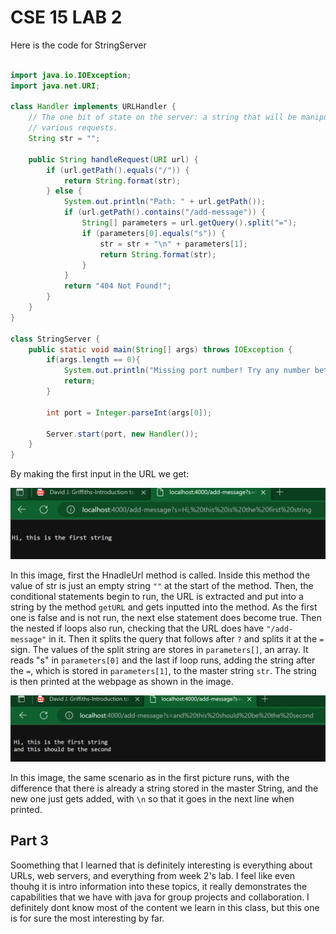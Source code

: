 # CSE 15 LAB 2

Here is the code for StringServer

```java

import java.io.IOException;
import java.net.URI;

class Handler implements URLHandler {
    // The one bit of state on the server: a string that will be manipulated by
    // various requests.
    String str = "";

    public String handleRequest(URI url) {
        if (url.getPath().equals("/")) {
            return String.format(str);
        } else {
            System.out.println("Path: " + url.getPath());
            if (url.getPath().contains("/add-message")) {
                String[] parameters = url.getQuery().split("=");
                if (parameters[0].equals("s")) {
                    str = str + "\n" + parameters[1];
                    return String.format(str);
                }
            }
            return "404 Not Found!";
        }
    }
}

class StringServer {
    public static void main(String[] args) throws IOException {
        if(args.length == 0){
            System.out.println("Missing port number! Try any number between 1024 to 49151");
            return;
        }

        int port = Integer.parseInt(args[0]);

        Server.start(port, new Handler());
    }
}

```

By making the first input in the URL we get:

![Image](Add_message_1.png)

In this image, first the HnadleUrl method is called. Inside this method the value of str is just an empty string `""` at the start of the method. Then, the conditional statements begin to run, the URL is extracted and put into a string by the method `getURL` and gets inputted into the method. As the first one is false and is not run, the next else statement does become true. Then the nested if loops also run, checking that the URL does have `"/add-message"` in it. Then it splits the query that follows after `?` and splits it at the `=` sign. The values of the split string are stores in `parameters[]`, an array. It reads "s" in `parameters[0]` and the last if loop runs, adding the string after the `=`, which is stored in `parameters[1]`, to the master string `str`. The string is then printed at the webpage as shown in the image.

![Image](Add_message_2.png)

In this image, the same scenario as in the first picture runs, with the difference that there is already a string stored in the master String, and the new one just gets added, with `\n` so that it goes in the next line when printed.

## Part 3

Soomething that I learned that is definitely interesting is everything about URLs, web servers, and everything from week 2's lab. I feel like even thouhg it is intro information into these topics, it really demonstrates the capabilities that we have with java for group projects and collaboration. I definitely dont know most of the content we learn in this class, but this one is for sure the most interesting by far.
